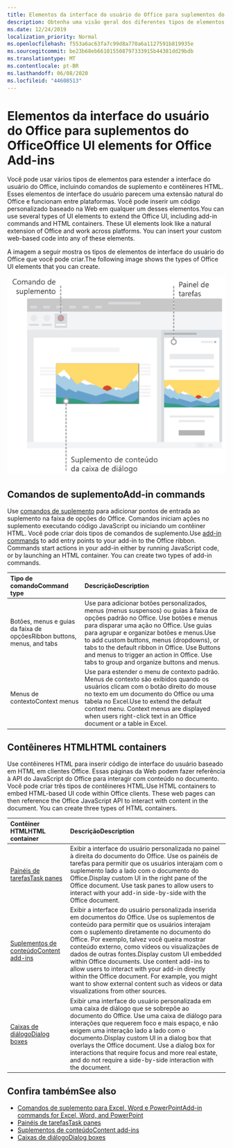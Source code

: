 ```yaml
---
title: Elementos da interface do usuário do Office para suplementos do Office
description: Obtenha uma visão geral dos diferentes tipos de elementos de interface do usuário em um suplemento do Office.
ms.date: 12/24/2019
localization_priority: Normal
ms.openlocfilehash: f553a6ac63fa7c99d8a770a6a1127591b819935e
ms.sourcegitcommit: be23b68eb661015508797333915b44381dd29bdb
ms.translationtype: MT
ms.contentlocale: pt-BR
ms.lasthandoff: 06/08/2020
ms.locfileid: "44608513"
---
```

# <a name="office-ui-elements-for-office-add-ins"></a><span data-ttu-id="a4ba6-103">Elementos da interface do usuário do Office para suplementos do Office</span><span class="sxs-lookup"><span data-stu-id="a4ba6-103">Office UI elements for Office Add-ins</span></span>

<span data-ttu-id="a4ba6-p101">Você pode usar vários tipos de elementos para estender a interface do usuário do Office, incluindo comandos de suplemento e contêineres HTML. Esses elementos de interface do usuário parecem uma extensão natural do Office e funcionam entre plataformas. Você pode inserir um código personalizado baseado na Web em qualquer um desses elementos.</span><span class="sxs-lookup"><span data-stu-id="a4ba6-p101">You can use several types of UI elements to extend the Office UI, including add-in commands and HTML containers. These UI elements look like a natural extension of Office and work across platforms. You can insert your custom web-based code into any of these elements.</span></span>

<span data-ttu-id="a4ba6-107">A imagem a seguir mostra os tipos de elementos de interface do usuário do Office que você pode criar.</span><span class="sxs-lookup"><span data-stu-id="a4ba6-107">The following image shows the types of Office UI elements that you can create.</span></span>

![Uma imagem que mostra comandos de suplemento na faixa de opções, um painel de tarefas e uma caixa de diálogo em um documento do Office](../images/add-in-ui-elements.png)

## <a name="add-in-commands"></a><span data-ttu-id="a4ba6-109">Comandos de suplemento</span><span class="sxs-lookup"><span data-stu-id="a4ba6-109">Add-in commands</span></span>

<span data-ttu-id="a4ba6-p102">Use [comandos de suplemento](add-in-commands.md) para adicionar pontos de entrada ao suplemento na faixa de opções do Office. Comandos iniciam ações no suplemento executando código JavaScript ou iniciando um contêiner HTML. Você pode criar dois tipos de comandos de suplemento.</span><span class="sxs-lookup"><span data-stu-id="a4ba6-p102">Use [add-in commands](add-in-commands.md) to add entry points to your add-in to the Office ribbon. Commands start actions in your add-in either by running JavaScript code, or by launching an HTML container. You can create two types of add-in commands.</span></span>

|<span data-ttu-id="a4ba6-113">**Tipo de comando**</span><span class="sxs-lookup"><span data-stu-id="a4ba6-113">**Command type**</span></span>|<span data-ttu-id="a4ba6-114">**Descrição**</span><span class="sxs-lookup"><span data-stu-id="a4ba6-114">**Description**</span></span>|
|:---------------|:--------------|
|<span data-ttu-id="a4ba6-115">Botões, menus e guias da faixa de opções</span><span class="sxs-lookup"><span data-stu-id="a4ba6-115">Ribbon buttons, menus, and tabs</span></span>|<span data-ttu-id="a4ba6-p103">Use para adicionar botões personalizados, menus (menus suspensos) ou guias à faixa de opções padrão no Office. Use botões e menus para disparar uma ação no Office. Use guias para agrupar e organizar botões e menus.</span><span class="sxs-lookup"><span data-stu-id="a4ba6-p103">Use to add custom buttons, menus (dropdowns), or tabs to the default ribbon in Office. Use Buttons and menus to trigger an action in Office. Use tabs to group and organize buttons and menus.</span></span>|
|<span data-ttu-id="a4ba6-119">Menus de contexto</span><span class="sxs-lookup"><span data-stu-id="a4ba6-119">Context menus</span></span>| <span data-ttu-id="a4ba6-p104">Use para estender o menu de contexto padrão. Menus de contexto são exibidos quando os usuários clicam com o botão direito do mouse no texto em um documento do Office ou uma tabela no Excel.</span><span class="sxs-lookup"><span data-stu-id="a4ba6-p104">Use to extend the default context menu. Context menus are displayed when users right-click text in an Office document or a table in Excel.</span></span>| 

## <a name="html-containers"></a><span data-ttu-id="a4ba6-122">Contêineres HTML</span><span class="sxs-lookup"><span data-stu-id="a4ba6-122">HTML containers</span></span>

<span data-ttu-id="a4ba6-p105">Use contêineres HTML para inserir código de interface do usuário baseado em HTML em clientes Office. Essas páginas da Web podem fazer referência à API do JavaScript do Office para interagir com conteúdo no documento. Você pode criar três tipos de contêineres HTML.</span><span class="sxs-lookup"><span data-stu-id="a4ba6-p105">Use HTML containers to embed HTML-based UI code within Office clients. These web pages can then reference the Office JavaScript API to interact with content in the document. You can create three types of HTML containers.</span></span>

|<span data-ttu-id="a4ba6-126">**Contêiner HTML**</span><span class="sxs-lookup"><span data-stu-id="a4ba6-126">**HTML container**</span></span>|<span data-ttu-id="a4ba6-127">**Descrição**</span><span class="sxs-lookup"><span data-stu-id="a4ba6-127">**Description**</span></span>|
|:-----------------|:--------------|
|[<span data-ttu-id="a4ba6-128">Painéis de tarefas</span><span class="sxs-lookup"><span data-stu-id="a4ba6-128">Task panes</span></span>](task-pane-add-ins.md)|<span data-ttu-id="a4ba6-p106">Exibir a interface do usuário personalizada no painel à direita do documento do Office. Use os painéis de tarefas para permitir que os usuários interajam com o suplemento lado a lado com o documento do Office.</span><span class="sxs-lookup"><span data-stu-id="a4ba6-p106">Display custom UI in the right pane of the Office document. Use task panes to allow users to interact with your add-in side-by-side with the Office document.</span></span>|
|[<span data-ttu-id="a4ba6-131">Suplementos de conteúdo</span><span class="sxs-lookup"><span data-stu-id="a4ba6-131">Content add-ins</span></span>](content-add-ins.md)|<span data-ttu-id="a4ba6-p107">Exibir a interface do usuário personalizada inserida em documentos do Office. Use os suplementos de conteúdo para permitir que os usuários interajam com o suplemento diretamente no documento do Office. Por exemplo, talvez você queira mostrar conteúdo externo, como vídeos ou visualizações de dados de outras fontes.</span><span class="sxs-lookup"><span data-stu-id="a4ba6-p107">Display custom UI embedded within Office documents. Use content add-ins to allow users to interact with your add-in directly within the Office document. For example, you might want to show external content such as videos or data visualizations from other sources.</span></span> |
|[<span data-ttu-id="a4ba6-135">Caixas de diálogo</span><span class="sxs-lookup"><span data-stu-id="a4ba6-135">Dialog boxes</span></span>](dialog-boxes.md)|<span data-ttu-id="a4ba6-p108">Exibir uma interface do usuário personalizada em uma caixa de diálogo que se sobrepõe ao documento do Office. Use uma caixa de diálogo para interações que requerem foco e mais espaço, e não exigem uma interação lado a lado com o documento.</span><span class="sxs-lookup"><span data-stu-id="a4ba6-p108">Display custom UI in a dialog box that overlays the Office document. Use a dialog box for interactions that require focus and more real estate, and do not require a side-by-side interaction with the document.</span></span>|

## <a name="see-also"></a><span data-ttu-id="a4ba6-138">Confira também</span><span class="sxs-lookup"><span data-stu-id="a4ba6-138">See also</span></span>

- [<span data-ttu-id="a4ba6-139">Comandos de suplemento para Excel, Word e PowerPoint</span><span class="sxs-lookup"><span data-stu-id="a4ba6-139">Add-in commands for Excel, Word, and PowerPoint</span></span>](add-in-commands.md)
- [<span data-ttu-id="a4ba6-140">Painéis de tarefas</span><span class="sxs-lookup"><span data-stu-id="a4ba6-140">Task panes</span></span>](task-pane-add-ins.md)
- [<span data-ttu-id="a4ba6-141">Suplementos de conteúdo</span><span class="sxs-lookup"><span data-stu-id="a4ba6-141">Content add-ins</span></span>](content-add-ins.md)
- [<span data-ttu-id="a4ba6-142">Caixas de diálogo</span><span class="sxs-lookup"><span data-stu-id="a4ba6-142">Dialog boxes</span></span>](dialog-boxes.md)

